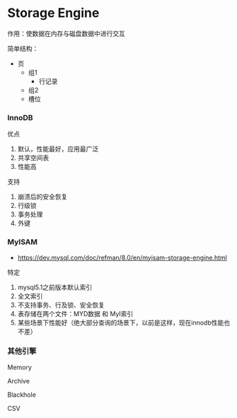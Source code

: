 # Storage Engine

作用：使数据在内存与磁盘数据中进行交互

简单结构：

- 页
    - 组1
        - 行记录
    - 组2
    - 槽位

### InnoDB

优点

1. 默认，性能最好，应用最广泛
2. 共享空间表
3. 性能高

支持

1. 崩溃后的安全恢复
2. 行级锁
3. 事务处理
4. 外键

### MyISAM
- https://dev.mysql.com/doc/refman/8.0/en/myisam-storage-engine.html

特定

1. mysql5.1之前版本默认索引
2. 全文索引
3. 不支持事务、行及锁、安全恢复
4. 表存储在两个文件：MYD数据 和 MyI索引
5. 某些场景下性能好（绝大部分查询的场景下，以前是这样，现在innodb性能也不差）

### 其他引擎

Memory

Archive

Blackhole

CSV
